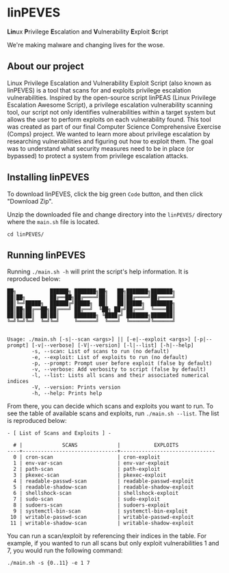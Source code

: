 # linPEVES
**Lin**ux **P**rivilege **E**scalation and **V**ulnerability **E**xploit **S**cript

We're making malware and changing lives for the wose.

## About our project
Linux Privilege Escalation and Vulnerability Exploit Script (also known as linPEVES) is a tool that scans for and exploits privilege escalation vulnerabilities. Inspired by the open-source script linPEAS (Linux Privilege Escalation Awesome Script), a privilege escalation vulnerability scanning tool, our script not only identifies vulnerabilities within a target system but allows the user to perform exploits on each vulnerability found.
This tool was created as part of our final Computer Science Comprehensive Exercise (Comps) project. We wanted to learn more about privilege escalation by researching vulnerabilities and figuring out how to exploit them. The goal was to understand what security measures need to be in place (or bypassed) to protect a system from privilege escalation attacks.

## Installing linPEVES
To download linPEVES, click the big green `Code` button, and then click "Download Zip".

Unzip the downloaded file and change directory into the `linPEVES/` directory where the `main.sh` file is located.
```
cd linPEVES/
```


## Running linPEVES
Running `./main.sh -h` will print the script's help information. It is reproduced below:
```
██╗           ██████╗ ███████╗██╗   ██╗███████╗███████╗
██║██╗        ██╔══██╗██╔════╝██║   ██║██╔════╝██╔════╝
██║╚═╝█████╗  ██████╔╝█████╗  ██║   ██║█████╗  ███████╗
██║██╗██╔══██╗██╔═══╝ ██╔══╝  ╚██╗ ██╔╝██╔══╝  ╚════██║
██║██║██║  ██║██║     ███████╗ ╚████╔╝ ███████╗███████║
╚═╝╚═╝╚═╝  ╚═╝╚═╝     ╚══════╝  ╚═══╝  ╚══════╝╚══════╝


Usage: ./main.sh [-s|--scan <args>] || [-e|--exploit <args>] [-p|--prompt] [-v|--verbose] [-V|--version] [-l|--list] [-h|--help]
        -s, --scan: List of scans to run (no default)
        -e, --exploit: List of exploits to run (no default)
        -p, --prompt: Prompt user before exploit (false by default)
        -v, --verbose: Add verbosity to script (false by default)
        -l, --list: Lists all scans and their associated numerical indices
        -V, --version: Prints version
        -h, --help: Prints help
```


From there, you can decide which scans and exploits you want to run. To see the table of available scans and exploits, run `./main.sh --list`. The list is reproduced below:
```
- [ List of Scans and Exploits ] -

  # |             SCANS             |           EXPLOITS
----+-------------------------------+-------------------------------
  0 | cron-scan                     | cron-exploit
  1 | env-var-scan                  | env-var-exploit
  2 | path-scan                     | path-exploit
  3 | pkexec-scan                   | pkexec-exploit
  4 | readable-passwd-scan          | readable-passwd-exploit
  5 | readable-shadow-scan          | readable-shadow-exploit
  6 | shellshock-scan               | shellshock-exploit
  7 | sudo-scan                     | sudo-exploit
  8 | sudoers-scan                  | sudoers-exploit
  9 | systemctl-bin-scan            | systemctl-bin-exploit
 10 | writable-passwd-scan          | writable-passwd-exploit
 11 | writable-shadow-scan          | writable-shadow-exploit
```

You can run a scan/exploit by referencing their indices in the table. For example, if you wanted to run all scans but only exploit vulnerabilities 1 and 7, you would run the following command:
```
./main.sh -s {0..11} -e 1 7
```
